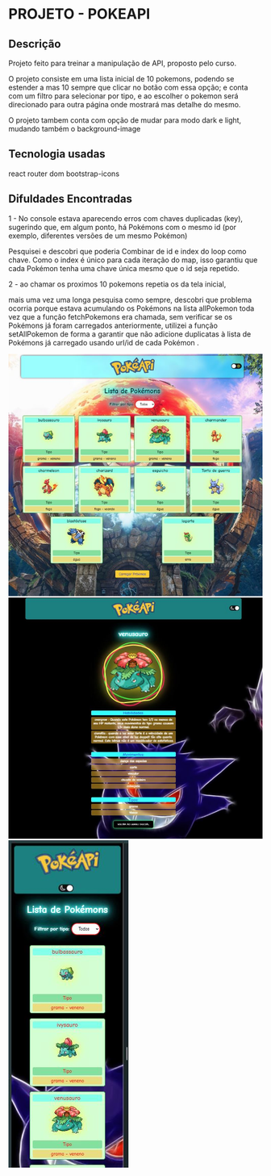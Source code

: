 # PROJETO - POKEAPI

## Descrição
Projeto feito para treinar a manipulação de API, proposto pelo curso.

O projeto consiste em uma lista inicial de 10 pokemons, podendo se estender a mas 10 sempre que clicar no botão com essa opção; e conta com um filtro para selecionar por tipo, e ao escolher o pokemon será direcionado para outra página onde mostrará mas detalhe do mesmo.

O projeto tambem conta com  opção de mudar para modo dark e light, mudando também o background-image


## Tecnologia usadas
react router dom
bootstrap-icons



## Difuldades Encontradas
1 - No console estava aparecendo erros com chaves duplicadas (key), sugerindo que, em algum ponto, há Pokémons com o mesmo id (por exemplo, diferentes versões de um mesmo Pokémon)

Pesquisei e descobri que poderia Combinar de id e index do loop como chave. Como o index é único para cada iteração do map, isso garantiu que cada Pokémon tenha uma chave única mesmo que o id seja repetido.

2 - ao chamar os proximos 10 pokemons repetia os da tela inicial,

mais uma vez uma longa pesquisa como sempre, descobri que problema ocorria porque estava acumulando os Pokémons na lista allPokemon toda vez que a função fetchPokemons era chamada, sem verificar se os Pokémons já foram carregados anteriormente, utilizei a função setAllPokemon de forma a garantir que não adicione duplicatas à lista de Pokémons já carregado usando url/id de cada Pokémon .

![Tela Inicial](./src/assets/list.JPG)
![Tela detalhes](./src/assets/details.JPG)
![Tela responsiva](./src/assets/respons.JPG)





